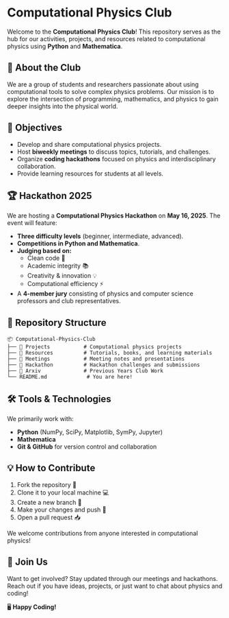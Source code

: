 # Computational Physics Club

Welcome to the **Computational Physics Club**! This repository serves as the hub for our activities, projects, and resources related to computational physics using **Python** and **Mathematica**.

## 🚀 About the Club
We are a group of students and researchers passionate about using computational tools to solve complex physics problems. Our mission is to explore the intersection of programming, mathematics, and physics to gain deeper insights into the physical world.

## 🎯 Objectives
- Develop and share computational physics projects.
- Host **biweekly meetings** to discuss topics, tutorials, and challenges.
- Organize **coding hackathons** focused on physics and interdisciplinary collaboration.
- Provide learning resources for students at all levels.

## 🏆 Hackathon 2025
We are hosting a **Computational Physics Hackathon** on **May 16, 2025**. The event will feature:
- **Three difficulty levels** (beginner, intermediate, advanced).
- **Competitions in Python and Mathematica**.
- **Judging based on:**
  - Clean code 🧼
  - Academic integrity 📚
  - Creativity & innovation 💡
  - Computational efficiency ⚡
- A **4-member jury** consisting of physics and computer science professors and club representatives.

## 📂 Repository Structure
```
📦 Computational-Physics-Club
├── 📁 Projects           # Computational physics projects
├── 📁 Resources          # Tutorials, books, and learning materials
├── 📁 Meetings           # Meeting notes and presentations
├── 📁 Hackathon          # Hackathon challenges and submissions
├── 📁 Arxiv              # Previous Years Club Work
└── README.md             # You are here!
```

## 🛠 Tools & Technologies
We primarily work with:
- **Python** (NumPy, SciPy, Matplotlib, SymPy, Jupyter)
- **Mathematica**
- **Git & GitHub** for version control and collaboration

## 💡 How to Contribute
1. Fork the repository 🍴
2. Clone it to your local machine 💻
3. Create a new branch 🔀
4. Make your changes and push 🚀
5. Open a pull request 📥

We welcome contributions from anyone interested in computational physics!

## 📢 Join Us
Want to get involved? Stay updated through our meetings and hackathons. Reach out if you have ideas, projects, or just want to chat about physics and coding!

🖥️ **Happy Coding!**

